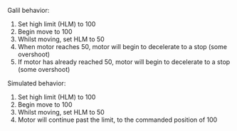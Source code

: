 Galil behavior:

1. Set high limit (HLM) to 100
2. Begin move to 100
3. Whilst moving, set HLM to 50
4. When motor reaches 50, motor will begin to decelerate to a stop (some overshoot)
5. If motor has already reached 50, motor will begin to decelerate to a stop (some overshoot)

Simulated behavior:

1. Set high limit (HLM) to 100
2. Begin move to 100
3. Whilst moving, set HLM to 50
4. Motor will continue past the limit, to the commanded position of 100